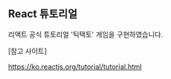 ## React 튜토리얼

리액트 공식 튜토리얼 '틱택토' 게임을 구현하였습니다.

[참고 사이트]

https://ko.reactjs.org/tutorial/tutorial.html